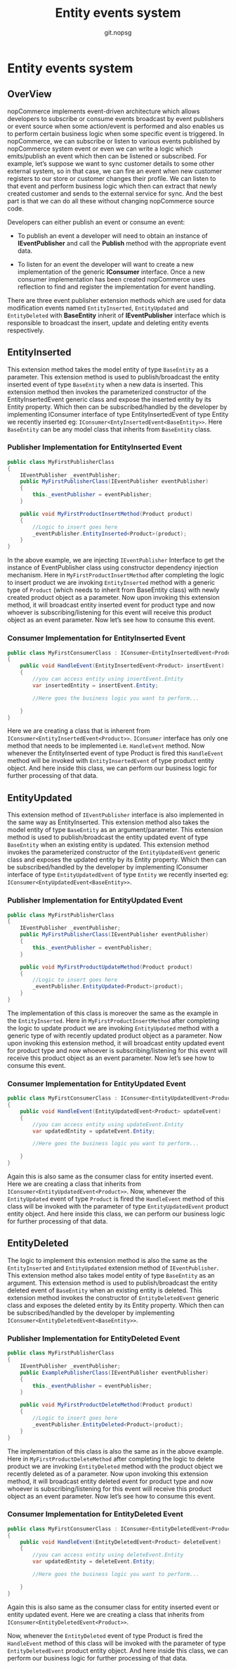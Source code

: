 ﻿---
title: Entity events system
uid: en/developer/design/entity-events-system
author: git.nopsg
contributors: git.nopsg, git.DmitriyKulagin
---

# Entity events system

## OverView

nopCommerce implements event-driven architecture which allows developers to subscribe or consume events broadcast by event publishers or event source when some action/event is performed and also enables us to perform certain business logic when some specific event is triggered. In nopCommerce, we can subscribe or listen to various events published by nopCommerce system event or even we can write a logic which emits/publish an event which then can be listened or subscribed. For example, let’s suppose we want to sync customer details to some other external system, so in that case, we can fire an event when new customer registers to our store or customer changes their profile. We can listen to that event and perform business logic which then can extract that newly created customer and sends to the external service for sync. And the best part is that we can do all these without changing nopCommerce source code.

Developers can either publish an event or consume an event:

- To publish an event a developer will need to obtain an instance of **IEventPublisher** and call the **Publish** method with the appropriate event data.

- To listen for an event the developer will want to create a new implementation of the generic **IConsumer** interface. Once a new consumer implementation has been created nopCommerce uses reflection to find and register the implementation for event handling.

There are three event publisher extension methods which are used for data modification events named `EntityInserted`, `EntityUpdated` and `EntityDeleted` with **BaseEntity** inherit of **IEventPublisher** interface which is responsible to broadcast the insert, update and deleting entity events respectively.

## EntityInserted

This extension method takes the model entity of type `BaseEntity` as a parameter. This extension method is used to publish/broadcast the entity inserted event of type `BaseEntity` when a new data is inserted. This extension method then invokes the parameterized constructor of the EntityInsertedEvent generic class and expose the inserted entity by its Entity property. Which then can be subscribed/handled by the developer by implementing IConsumer interface of type EntityInsertedEvent of type Entity we recently inserted eg: `IConsumer<EntyInsertedEvent<BaseEntity>>`. Here `BaseEntity` can be any model class that inherits from `BaseEntity` class.

### Publisher Implementation for EntityInserted Event

```cs
public class MyFirstPublisherClass
{
    IEventPublisher _eventPublisher;
    public MyFirstPublisherClass(IEventPublisher eventPublisher)
    {
        this._eventPublisher = eventPublisher;
    }

    public void MyFirstProductInsertMethod(Product product)
    {
        //Logic to insert goes here
        _eventPublisher.EntityInserted<Product>(product);
    }
}
```

In the above example, we are injecting `IEventPublisher` Interface to get the instance of EventPublisher class using constructor dependency injection mechanism. Here in `MyFirstProductInsertMethod` after completing the logic to insert product we are invoking `EntityInserted` method with a generic type of `Product` (which needs to inherit from BaseEntity class) with newly created product object as a parameter. Now upon invoking this extension method, it will broadcast entity inserted event for product type and now whoever is subscribing/listening for this event will receive this product object as an event parameter. Now let’s see how to consume this event.

### Consumer Implementation for EntityInserted Event

```cs
public class MyFirstConsumerClass : IConsumer<EntityInsertedEvent<Product>>
{
    public void HandleEvent(EntityInsertedEvent<Product> insertEvent)
    {
        //you can access entity using insertEvent.Entity
        var insertedEntity = insertEvent.Entity;

        //Here goes the business logic you want to perform...

    }
}
```

Here we are creating a class that is inherent from `IConsumer<EntityInsertedEvent<Product>>`. `IConsumer` interface has only one method that needs to be implemented i.e. `HandleEvent` method. Now whenever the EntityInserted event of type Product is fired this `HandleEvent` method will be invoked with `EntityInsertedEvent` of type product entity object. And here inside this class, we can perform our business logic for further processing of that data.

## EntityUpdated

This extension method of `IEventPublisher` interface is also implemented in the same way as EntityInserted.  This extension method also takes the model entity of type `BaseEntity` as an argument/parameter. This extension method is used to publish/broadcast the entity updated event of type `BaseEntity` when an existing entity is updated. This extension method invokes the parameterized constructor of the `EntityUpdatedEvent` generic class and exposes the updated entity by its Entity property. Which then can be subscribed/handled by the developer by implementing IConsumer interface of type `EntityUpdatedEvent` of type `Entity` we recently inserted eg: `IConsumer<EntyUpdatedEvent<BaseEntity>>`.

### Publisher Implementation for EntityUpdated Event

```cs
public class MyFirstPublisherClass
{
    IEventPublisher _eventPublisher;
    public MyFirstPublisherClass(IEventPublisher eventPublisher)
    {
        this._eventPublisher = eventPublisher;
    }

    public void MyFirstProductUpdateMethod(Product product)
    {
        //Logic to insert goes here
        _eventPublisher.EntityUpdated<Product>(product);
    }
}
```

The implementation of this class is moreover the same as the example in the `EntityInserted`. Here in `MyFirstProductInsertMethod` after completing the logic to update product we are invoking `EntityUpdated` method with a generic type of with recently updated product object as a parameter. Now upon invoking this extension method, it will broadcast entity updated event for product type and now whoever is subscribing/listening for this event will receive this product object as an event parameter. Now let’s see how to consume this event.

### Consumer Implementation for EntityUpdated Event

```cs
public class MyFirstConsumerClass : IConsumer<EntityUpdatedEvent<Product>>
{
    public void HandleEvent(EntityUpdatedEvent<Product> updateEvent)
    {
        //you can access entity using updateEvent.Entity
        var updatedEntity = updateEvent.Entity;

        //Here goes the business logic you want to perform...

    }
}
```

Again this is also same as the consumer class for entity inserted event. Here we are creating a class that inherits from `IConsumer<EntityUpdatedEvent<Product>>`. Now, whenever the `EntityUpdated` event of type `Product` is fired the `HandleEvent` method of this class will be invoked with the parameter of type `EntityUpdatedEvent` product entity object. And here inside this class, we can perform our business logic for further processing of that data.

## EntityDeleted

The logic to implement this extension method is also the same as the `EntityInserted` and `EntityUpdated` extension method of `IEventPublisher`. This extension method also takes model entity of type `BaseEntity` as an argument. This extension method is used to publish/broadcast the entity deleted event of `BaseEntity` when an existing entity is deleted. This extension method invokes the constructor of `EntityDeletedEvent` generic class and exposes the deleted entity by its Entity property. Which then can be subscribed/handled by the developer by implementing `IConsumer<EntityDeletedEvent<BaseEntity>>`.

### Publisher Implementation for EntityDeleted Event

```cs
public class MyFirstPublisherClass
{
    IEventPublisher _eventPublisher;
    public ExamplePublisherClass(IEventPublisher eventPublisher)
    {
        this._eventPublisher = eventPublisher;
    }

    public void MyFirstProductDeleteMethod(Product product)
    {
        //Logic to insert goes here
        _eventPublisher.EntityDeleted<Product>(product);
    }
}
```

The implementation of this class is also the same as in the above example. Here in `MyFirstProductDeleteMethod` after completing the logic to delete product we are invoking `EntityDeleted` method with the product object we recently deleted as of a parameter. Now upon invoking this extension method, it will broadcast entity deleted event for product type and now whoever is subscribing/listening for this event will receive this product object as an event parameter. Now let’s see how to consume this event.

### Consumer Implementation for EntityDeleted Event

```cs
public class MyFirstConsumerClass : IConsumer<EntityDeletedEvent<Product>>
{
    public void HandleEvent(EntityDeletedEvent<Product> deleteEvent)
    {
        //you can access entity using deleteEvent.Entity
        var updatedEntity = deleteEvent.Entity;

        //Here goes the business logic you want to perform...

    }
}
```

Again this is also same as the consumer class for entity inserted event or entity updated event. Here we are creating a class that inherits from `IConsumer<EntityDeletedEvent<Product>>`.

Now, whenever the `EntityDeleted` event of type Product is fired the `HandleEvent` method of this class will be invoked with the parameter of type `EntityDeletedEvent` product entity object. And here inside this class, we can perform our business logic for further processing of that data.
